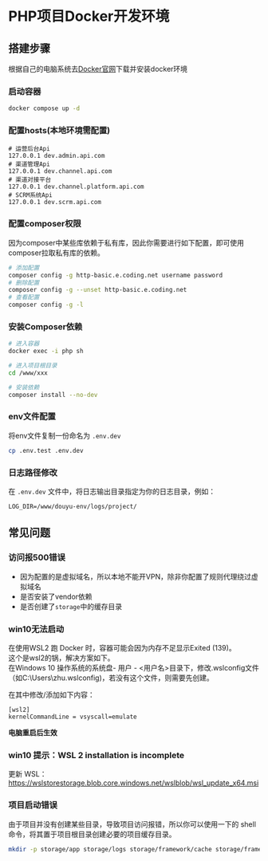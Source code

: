# PHP项目Docker开发环境

## 搭建步骤
根据自己的电脑系统去[Docker官网](https://www.docker.com)下载并安装docker环境

### 启动容器
```bash
docker compose up -d
```

### 配置hosts(本地环境需配置)
```text
# 运营后台Api
127.0.0.1 dev.admin.api.com
# 渠道管理Api
127.0.0.1 dev.channel.api.com
# 渠道对接平台
127.0.0.1 dev.channel.platform.api.com
# SCRM系统Api
127.0.0.1 dev.scrm.api.com
```

### 配置composer权限
因为composer中某些库依赖于私有库，因此你需要进行如下配置，即可使用composer拉取私有库的依赖。
```bash
# 添加配置
composer config -g http-basic.e.coding.net username password
# 删除配置
composer config -g --unset http-basic.e.coding.net
# 查看配置
composer config -g -l
```

### 安装Composer依赖
```bash
# 进入容器
docker exec -i php sh

# 进入项目根目录
cd /www/xxx

# 安装依赖
composer install --no-dev
```

### env文件配置
将env文件复制一份命名为 `.env.dev`
```bash
cp .env.test .env.dev
```

### 日志路径修改
在 `.env.dev` 文件中，将日志输出目录指定为你的日志目录，例如：
```text
LOG_DIR=/www/douyu-env/logs/project/
```



## 常见问题

### 访问报500错误
- 因为配置的是虚拟域名，所以本地不能开VPN，除非你配置了规则代理绕过虚拟域名
- 是否安装了vendor依赖
- 是否创建了`storage`中的缓存目录

### win10无法启动
在使用WSL2 跑 Docker 时，容器可能会因为内存不足显示Exited (139)。  
这个是wsl2的锅，解决方案如下。  
在Windows 10 操作系统的系统盘- 用户 - <用户名>目录下，修改.wslconfig文件（如C:\Users\zhu.wslconfig)，若没有这个文件，则需要先创建。

在其中修改/添加如下内容：
```text
[wsl2]
kernelCommandLine = vsyscall=emulate
```
**电脑重启后生效**

### win10 提示：WSL 2 installation is incomplete
更新 WSL：https://wslstorestorage.blob.core.windows.net/wslblob/wsl_update_x64.msi


### 项目启动错误
由于项目并没有创建某些目录，导致项目访问报错，所以你可以使用一下的 shell 命令，将其置于项目根目录创建必要的项目缓存目录。
```bash
mkdir -p storage/app storage/logs storage/framework/cache storage/framework/sessions storage/framework/views storage/framework/testing
```